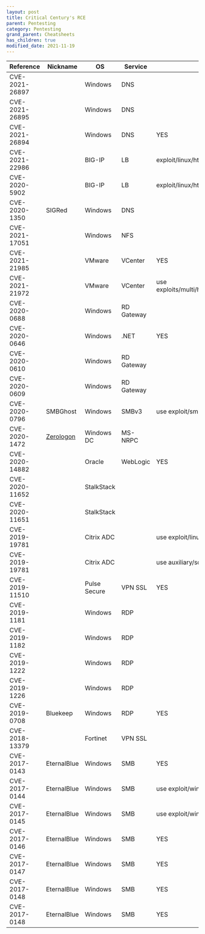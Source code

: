 ```yaml
---
layout: post
title: Critical Century's RCE
parent: Pentesting
category: Pentesting
grand_parent: Cheatsheets
has_children: true
modified_date: 2021-11-19
---
```


| **Reference**  | **Nickname** |    **OS**    |   **Service**   | **[MSF embedded](https://github.com/rapid7/metasploit-framework/tree/master/modules/exploits)** | **Description** |
|----------------|--------------|--------------|-----------------|------------------|------------------|
| CVE-2021-26897 |              |   Windows    |       DNS       |                 | |
| CVE-2021-26895 |              |   Windows    |       DNS       |                 | |
| CVE-2021-26894 |              |   Windows    |       DNS       |       YES       | |
| CVE-2021-22986 |              |   BIG-IP     |       LB        | exploit/linux/http/f5_icontrol_rest_ssrf_rce | https://youtu.be/xqzfNqMrFGQ |
| CVE-2020-5902  |              |   BIG-IP     |       LB        | exploit/linux/http/f5_bigip_tmui_rce | https://github.com/jas502n/CVE-2020-5902 |
| CVE-2020-1350  |    SIGRed    |   Windows    |       DNS       |                 | |
| CVE-2021-17051 |              |   Windows    |       NFS       |                 | |
| CVE-2021-21985 |              |   VMware     |     VCenter     |       YES       | |
| CVE-2021-21972 |              |   VMware     |     VCenter     | use exploits/multi/http/vmware_vcenter_server_unauthenticated_file_upload_exploit | |
| CVE-2020-0688  |              |   Windows    |    RD Gateway   |                 | |
| CVE-2020-0646  |              |   Windows    |      .NET       |       YES       | |
| CVE-2020-0610  |              |   Windows    |    RD Gateway   |                 | |
| CVE-2020-0609  |              |   Windows    |    RD Gateway   |                 | |
| CVE-2020-0796  |  SMBGhost    |   Windows    |      SMBv3      | use exploit/smbghost_privesc | Disable security: Set-ItemProperty -Path "HKLM:\SYSTEM\CurrentControlSet\Services\LanmanServer\Parameters" DisableCompression -Type DWORD -Value 0 -Force |
| CVE-2020-1472  |  [Zerologon](https://github.com/risksense/zerologon)   |  Windows DC  |     MS-NRPC     |                 | |
| CVE-2020-14882 |              |   Oracle     |     WebLogic    |       YES       | |
| CVE-2020-11652 |      |  StalkStack  |          |                 | |
| CVE-2020-11651 |      |  StalkStack  |          |                 | |
| CVE-2019-19781 |              |  Citrix ADC  |          | use exploit/linux/http/citrix_dir_traversal_rce | Version: 10.5, 11.1, 12.0, 12.1, and 13.0, to execute an arbitrary command payload. |
| CVE-2019-19781 |              |  Citrix ADC  |          | use auxiliary/scanner/http/citrix_dir_traversal | Version: 10.5, 11.1, 12.0, 12.1, and 13.0, to execute an arbitrary command payload. |
| CVE-2019-11510 |              | Pulse Secure |     VPN SSL     |       YES       | Version: 8.1R15.1, 8.2 before 8.2R12.1, 8.3 before 8.3R7.1, and 9.0 before 9.0R3.4 |
| CVE-2019-1181  |              |   Windows    |       RDP       |                 | |
| CVE-2019-1182  |              |   Windows    |       RDP       |                 | |
| CVE-2019-1222  |              |   Windows    |       RDP       |                 | |
| CVE-2019-1226  |              |   Windows    |       RDP       |                 | |
| CVE-2019-0708  |  Bluekeep    |   Windows    |       RDP       |       YES       | |
| CVE-2018-13379 |              |   Fortinet   |     VPN SSL     |                 | |
| CVE-2017-0143  |  EternalBlue |   Windows    |       SMB       |       YES       | |
| CVE-2017-0144  |  EternalBlue |   Windows    |       SMB       | use exploit/windows/smb/ms17_010_eternalblue | | 
| CVE-2017-0145  |  EternalBlue |   Windows    |       SMB       | use exploit/windows/smb/doublepulsar_rce | |
| CVE-2017-0146  |  EternalBlue |   Windows    |       SMB       |       YES       | |
| CVE-2017-0147  |  EternalBlue |   Windows    |       SMB       |       YES       | |
| CVE-2017-0148  |  EternalBlue |   Windows    |       SMB       |       YES       | |
| CVE-2017-0148  |  EternalBlue |   Windows    |       SMB       |       YES       | |
